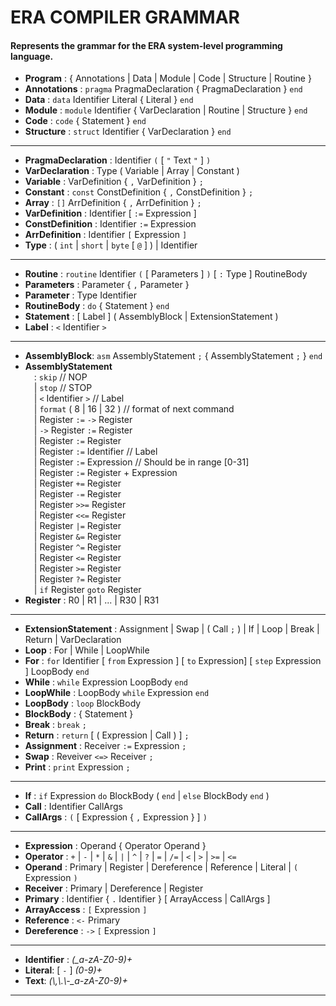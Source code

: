 # ERA COMPILER GRAMMAR
#### Represents the grammar for the ERA system-level programming language.
  
* **Program** : { Annotations | Data | Module | Code | Structure | Routine }
* **Annotations** : `pragma` PragmaDeclaration { PragmaDeclaration } `end`
* **Data** : `data` Identifier Literal { Literal } `end`
* **Module** : `module` Identifier { VarDeclaration | Routine | Structure } `end`
* **Code** : `code` { Statement } `end`
* **Structure** : `struct` Identifier { VarDeclaration } `end`
---
* **PragmaDeclaration** : Identifier `(` [ `"` Text `"` ] `)`
* **VarDeclaration** : Type ( Variable | Array | Constant )
* **Variable** : VarDefinition { `,` VarDefinition } `;`
* **Constant** : `const` ConstDefinition { `,` ConstDefinition } `;`
* **Array** : `[]` ArrDefinition { `,` ArrDefinition } `;`
* **VarDefinition** : Identifier [ `:=` Expression ]
* **ConstDefinition** : Identifier `:=` Expression
* **ArrDefinition** : Identifier `[` Expression `]`
* **Type** : ( `int` | `short` | `byte` [ `@` ] ) | Identifier 
---
* **Routine** : `routine` Identifier `(` [ Parameters ] `)` [ `:` Type ] RoutineBody 
* **Parameters** : Parameter { `,` Parameter }
* **Parameter** : Type Identifier
* **RoutineBody** : `do` { Statement } `end`
* **Statement** : [ Label ] ( AssemblyBlock | ExtensionStatement )
* **Label** : `<` Identifier `>`
---
* **AssemblyBlock**: `asm` AssemblyStatement `;` { AssemblyStatement `;` } `end`   
* **AssemblyStatement**  
&emsp;: `skip` // NOP  
&emsp;| `stop` // STOP  
&emsp;| `<` Identifier `>` // Label  
&emsp;| `format` ( 8 | 16 | 32 ) // format of next command  
&emsp;| Register `:=` `->` Register  
&emsp;| `->` Register `:=` Register  
&emsp;| Register `:=` Register  
&emsp;| Register `:=` Identifier // Label  
&emsp;| Register `:=` Expression // Should be in range [0-31]  
&emsp;| Register `:=` Register + Expression  
&emsp;| Register `+=` Register  
&emsp;| Register `-=` Register  
&emsp;| Register `>>=` Register  
&emsp;| Register `<<=` Register  
&emsp;| Register `|=` Register  
&emsp;| Register `&=` Register  
&emsp;| Register `^=` Register  
&emsp;| Register `<=` Register  
&emsp;| Register `>=` Register  
&emsp;| Register `?=` Register  
&emsp;| `if` Register `goto` Register  
* **Register** : R0 | R1 | ... | R30 | R31
---
* **ExtensionStatement** : Assignment | Swap | ( Call `;` ) | If | Loop | Break | Return | VarDeclaration
* **Loop** : For | While | LoopWhile
* **For** : `for` Identifier [ `from` Expression ] [ `to` Expression] [ `step` Expression ] LoopBody `end`
* **While** : `while` Expression LoopBody `end`
* **LoopWhile** : LoopBody `while` Expression `end`
* **LoopBody** : `loop` BlockBody
* **BlockBody** : { Statement }
* **Break** : `break` `;`
* **Return** : `return` [ ( Expression | Call ) ] `;`
* **Assignment** : Receiver `:=` Expression `;`
* **Swap** : Reveiver `<=>` Receiver `;`
* **Print** : `print` Expression `;`
---
* **If** : `if` Expression `do` BlockBody ( `end` | `else` BlockBody `end` )
* **Call** : Identifier CallArgs
* **CallArgs** : `(` [ Expression { `,` Expression } ] `)`
---
* **Expression** : Operand { Operator Operand }
* **Operator** : `+` | `-` | `*` | `&` | `|` | `^` | `?` | `=` | `/=` | `<` | `>` | `>=` | `<=`
* **Operand** : Primary | Register | Dereference | Reference | Literal | `(` Expression `)`
* **Receiver** : Primary | Dereference | Register
* **Primary** : Identifier { `.` Identifier } [ ArrayAccess | CallArgs ]
* **ArrayAccess** : `[` Expression `]`
* **Reference** : `<-` Primary
* **Dereference** : `->` `[` Expression `]`
---
* **Identifier** : *(_a-zA-Z0-9)+*
* **Literal**: [ `-` ] *(0-9)+*
* **Text**: *(\\,\\.\\-_a-zA-Z0-9)+*
---
